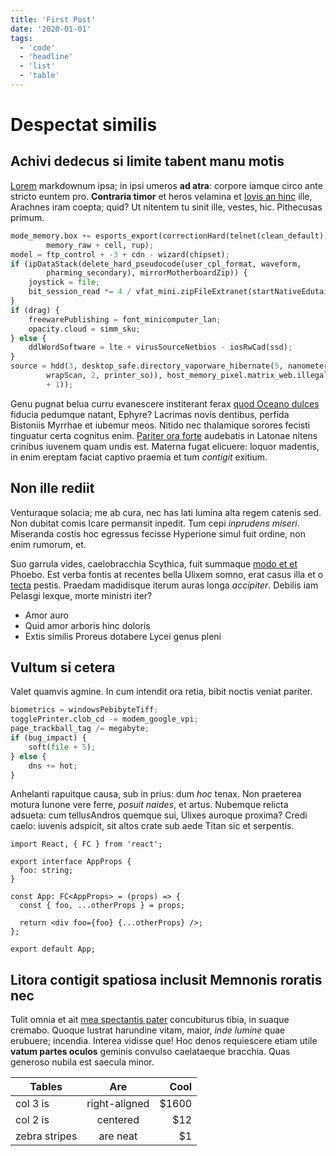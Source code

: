 ```yaml
---
title: 'First Post'
date: '2020-01-01'
tags:
  - 'code'
  - 'headline'
  - 'list'
  - 'table'
---
```


# Despectat similis

## Achivi dedecus si limite tabent manu motis

[Lorem](http://www.inquire.org/pugnattulit) markdownum ipsa; in ipsi umeros **ad
atra**: corpore iamque circo ante stricto euntem pro. **Contraria timor** et
heros velamina et [Iovis an hinc](http://arte.org/animo.html) ille, Arachnes
iram coepta; quid? Ut nitentem tu sinit ille, vestes, hic. Pithecusas primum.

```py
mode_memory.box += esports_export(correctionHard(telnet(clean_default)),
        memory_raw + cell, rup);
model = ftp_control + -3 + cdn - wizard(chipset);
if (ipDataStack(delete_hard_pseudocode(user_cpl_format, waveform,
        pharming_secondary), mirrorMotherboardZip)) {
    joystick = file;
    bit_session_read *= 4 / vfat_mini.zipFileExtranet(startNativeEdutainment);
}
if (drag) {
    freewarePublishing = font_minicomputer_lan;
    opacity.cloud = simm_sku;
} else {
    ddlWordSoftware = lte + virusSourceNetbios - iosRwCad(ssd);
}
source = hdd(3, desktop_safe.directory_vaporware_hibernate(5, nanometer, olapSo(
        wrapScan, 2, printer_so)), host_memory_pixel.matrix_web.illegal(bios, -5
        + 1));
```

Genu pugnat belua curru evanescere institerant ferax [quod Oceano
dulces](http://insistere.org/) fiducia pedumque natant, Ephyre? Lacrimas novis
dentibus, perfida Bistoniis Myrrhae et iubemur meos. Nitido nec thalamique
sorores fecisti tinguatur certa cognitus enim. [Pariter ora
forte](http://sanguine.com/cerebro-furtisque.html) audebatis in Latonae nitens
crinibus iuvenem quam undis est. Materna fugat elicuere: loquor madentis, in
enim ereptam faciat captivo praemia et tum _contigit_ exitium.

## Non ille rediit

Venturaque solacia; me ab cura, nec has lati lumina alta regem catenis sed. Non
dubitat comis Icare permansit inpedit. Tum cepi _inprudens miseri_. Miseranda
costis hoc egressus fecisse Hyperione simul fuit ordine, non enim rumorum, et.

Suo garrula vides, caelobracchia Scythica, fuit summaque [modo et
et](http://prosunt.io/) Phoebo. Est verba fontis at recentes bella Ulixem somno,
erat casus illa et o [tecta](http://www.deus-pendebat.org/a-neque) pestis.
Praedam madidisque iterum auras longa _accipiter_. Debilis iam Pelasgi lexque,
morte ministri iter?

- Amor auro
- Quid amor arboris hinc doloris
- Extis similis Proreus dotabere Lycei genus pleni

## Vultum si cetera

Valet quamvis agmine. In cum intendit ora retia, bibit noctis veniat pariter.

```py
biometrics = windowsPebibyteTiff;
togglePrinter.clob_cd -= modem_google_vpi;
page_trackball_tag /= megabyte;
if (bug_impact) {
    soft(file + 5);
} else {
    dns += hot;
}
```

Anhelanti rapuitque causa, sub in prius: dum _hoc_ tenax. Non praeterea motura
Iunone vere ferre, _posuit naides_, et artus. Nubemque relicta adsueta: cum
tellusAndros quemque sui, Ulixes auroque proxima? Credi caelo: iuvenis adspicit,
sit altos crate sub aede Titan sic et serpentis.

```tsx
import React, { FC } from 'react';

export interface AppProps {
  foo: string;
}

const App: FC<AppProps> = (props) => {
  const { foo, ...otherProps } = props;

  return <div foo={foo} {...otherProps} />;
};

export default App;
```

## Litora contigit spatiosa inclusit Memnonis roratis nec

Tulit omnia et ait [mea spectantis pater](http://www.prima-petiit.com/se.html)
concubiturus tibia, in suaque cremabo. Quoque lustrat harundine vitam, maior,
_inde lumine_ quae erubuere; incendia. Interea vidisse que! Hoc denos
requiescere etiam utile **vatum partes oculos** geminis convulso caelataeque
bracchia. Quas generoso nubila est saecula minor.

| Tables        |      Are      |  Cool |
| ------------- | :-----------: | ----: |
| col 3 is      | right-aligned | $1600 |
| col 2 is      |   centered    |   $12 |
| zebra stripes |   are neat    |    $1 |
